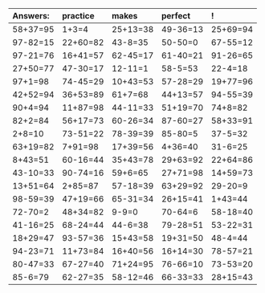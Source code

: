| Answers: | practice | makes | perfect | ! |
| :--- | :--- | :--- | :--- | :--- |
| 58+37=95 | 1+3=4 | 25+13=38 | 49-36=13 | 25+69=94 | 
| 97-82=15 | 22+60=82 | 43-8=35 | 50-50=0 | 67-55=12 | 
| 97-21=76 | 16+41=57 | 62-45=17 | 61-40=21 | 91-26=65 | 
| 27+50=77 | 47-30=17 | 12-11=1 | 58-5=53 | 22-4=18 | 
| 97+1=98 | 74-45=29 | 10+43=53 | 57-28=29 | 19+77=96 | 
| 42+52=94 | 36+53=89 | 61+7=68 | 44+13=57 | 94-55=39 | 
| 90+4=94 | 11+87=98 | 44-11=33 | 51+19=70 | 74+8=82 | 
| 82+2=84 | 56+17=73 | 60-26=34 | 87-60=27 | 58+33=91 | 
| 2+8=10 | 73-51=22 | 78-39=39 | 85-80=5 | 37-5=32 | 
| 63+19=82 | 7+91=98 | 17+39=56 | 4+36=40 | 31-6=25 | 
| 8+43=51 | 60-16=44 | 35+43=78 | 29+63=92 | 22+64=86 | 
| 43-10=33 | 90-74=16 | 59+6=65 | 27+71=98 | 14+59=73 | 
| 13+51=64 | 2+85=87 | 57-18=39 | 63+29=92 | 29-20=9 | 
| 98-59=39 | 47+19=66 | 65-31=34 | 26+15=41 | 1+43=44 | 
| 72-70=2 | 48+34=82 | 9-9=0 | 70-64=6 | 58-18=40 | 
| 41-16=25 | 68-24=44 | 44-6=38 | 79-28=51 | 53-22=31 | 
| 18+29=47 | 93-57=36 | 15+43=58 | 19+31=50 | 48-4=44 | 
| 94-23=71 | 11+73=84 | 16+40=56 | 16+14=30 | 78-57=21 | 
| 80-47=33 | 67-27=40 | 71+24=95 | 76-66=10 | 73-53=20 | 
| 85-6=79 | 62-27=35 | 58-12=46 | 66-33=33 | 28+15=43 | 

